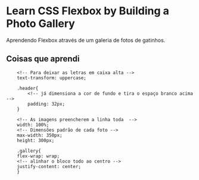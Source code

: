 # Learn CSS Flexbox by Building a Photo Gallery

Aprendendo Flexbox através de um galeria de fotos de gatinhos.

## Coisas que aprendi

```
    <!-- Para deixar as letras em caixa alta -->
    text-transform: uppercase;

    .header{
        <!-- já dimensiona a cor de fundo e tira o espaço branco acima -->
        padding: 32px;
    }

    <!-- As imagens preencherem a linha toda  -->
    width: 100%;
    <!-- Dimensões padrão de cada foto -->
    max-width: 350px;
    height: 300px;

    .gallery{
    flex-wrap: wrap;
    <!-- alinhar o bloco todo ao centro -->
    justify-content: center;
    }
```



